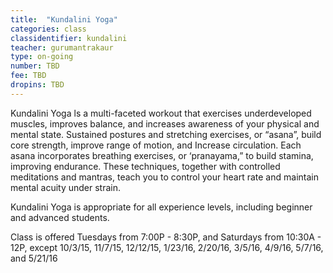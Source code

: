 ```yaml
---
title:  "Kundalini Yoga"
categories: class
classidentifier: kundalini
teacher: gurumantrakaur
type: on-going
number: TBD
fee: TBD
dropins: TBD
---
```

Kundalini Yoga ls a multi-faceted workout that exercises underdeveloped
muscles, improves balance, and increases awareness of your physical and
mental state. Sustained postures and stretching exercises, or “asana”,
build core strength, improve range of motion, and Increase circulation.
Each asana incorporates breathing exercises, or ‘pranayama,” to build
stamina, improving endurance. These techniques, together with controlled
meditations and mantras, teach you to control your heart rate and maintain
mental acuity under strain.

Kundalini Yoga is appropriate for all experience levels, including beginner and advanced students.

Class is offered Tuesdays from 7:00P - 8:30P, and Saturdays from 10:30A - 12P, except 10/3/15, 11/7/15, 12/12/15, 1/23/16, 2/20/16, 3/5/16, 4/9/16, 5/7/16, and 5/21/16
